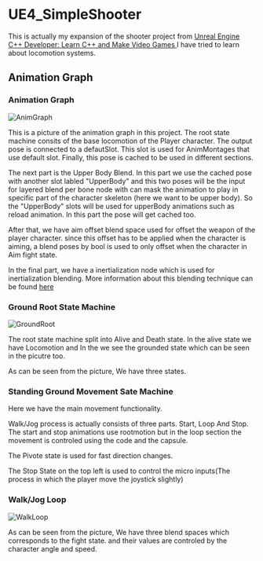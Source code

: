 # UE4_SimpleShooter

This is actually my expansion of the shooter project from [Unreal Engine C++ Developer: Learn C++ and Make Video Games ](https://www.udemy.com/course/unrealcourse/)
I have tried to learn about locomotion systems.


## Animation Graph


### Animation Graph
![AnimGraph](https://user-images.githubusercontent.com/49837425/139589945-6dafa030-9a2f-40f1-b68a-009db3c03e06.png)


This is a picture of the animation graph in this project. The root state machine consits of the base locomotion of the Player character. The output pose is connected to a defautSlot. This slot is used for AnimMontages that use default slot. Finally, this pose is cached to be used in different sections.

The next part is the Upper Body Blend. In this part we use the cached pose with another slot labled "UpperBody" and this two poses will be the input for layered blend per bone node with can mask the animation to play in specific part of the character skeleton (here we want to be upper body). So the "UpperBody" slots will be used for upperBody animations such as reload animation. In this part the pose will get cached too.

After that, we have aim offset blend space used for offset the weapon of the player character. since this offset has to be applied when the character is aiming, a blend poses by bool is used to only offset when the character in Aim fight state.

In the final part, we have a inertialization node which is used for inertialization blending.
More information about this blending technique can be found [here](https://www.youtube.com/watch?v=BYyv4KTegJI)


### Ground Root State Machine
![GroundRoot](https://user-images.githubusercontent.com/49837425/139591089-69709acf-82f0-4399-8439-0b50e148caaf.png)

The root state machine split into Alive and Death state. In the alive state we have Locomotion and In the we see the grounded state which can be seen in the picutre too.

As can be seen from the picture, We have three states.

### Standing Ground Movement Sate Machine

Here we have the main movement functionality. 

Walk/Jog process is actually consists of three parts. Start, Loop And Stop. The start and stop animations use rootmotion but in the loop section the movement is controled using the code and the capsule.

The Pivote state is used for fast direction changes.

The Stop State on the top left is used to control the micro inputs(The process in which the player move the joystick slightly) 

### Walk/Jog Loop
![WalkLoop](https://user-images.githubusercontent.com/49837425/139592174-959a275c-ad95-48bb-b0e2-f958d150a89b.png)


As can be seen from the picture, We have three blend spaces which corresponds to the fight state.
and their values are controled by the character angle and speed.









